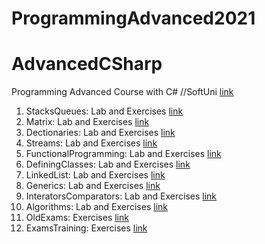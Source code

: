 # ProgrammingAdvanced2021

# AdvancedCSharp
Programming Advanced Course with C# //SoftUni [link](https://softuni.bg/modules/58/csharp-advanced/1280)

1. StacksQueues: Lab and Exercises [link](https://github.com/kaloyanTry/ProgrammingAdvanced2021/tree/main/StacksQueues)
2. Matrix: Lab and Exercises [link](https://github.com/kaloyanTry/ProgrammingAdvanced2021/tree/main/Matrix)
3. Dectionaries: Lab and Exercises [link](https://github.com/kaloyanTry/ProgrammingAdvanced2021/tree/main/SetsDictionaries)
4. Streams: Lab and Exercises [link](https://github.com/kaloyanTry/ProgrammingAdvanced2021/tree/main/StreamsFilesDirecrtories)
5. FunctionalProgramming: Lab and Exercises [link](https://github.com/kaloyanTry/ProgrammingAdvanced2021/tree/main/FunctionalProgramming)
6. DefiningClasses: Lab and Exercises [link](https://github.com/kaloyanTry/ProgrammingAdvanced2021/tree/main/DifiningClasses)
7. LinkedList: Lab and Exercises [link](https://github.com/kaloyanTry/ProgrammingAdvanced2021/tree/main/LinkedList)
8. Generics: Lab and Exercises [link](https://github.com/kaloyanTry/ProgrammingAdvanced2021/tree/main/Generics)
9. InteratorsComparators: Lab and Exercises [link](https://github.com/kaloyanTry/ProgrammingAdvanced2021/tree/main/InteratorsComparators)
10. Algorithms: Lab and Exercises [link](https://github.com/kaloyanTry/ProgrammingAdvanced2021/tree/main/AlgorithmsBasic)
11. OldExams: Exercises [link](https://github.com/kaloyanTry/ProgrammingAdvanced2021/tree/main/OldExams)
12. ExamsTraining: Exercises [link](https://github.com/kaloyanTry/ProgrammingAdvanced2021/tree/main/Exams)
